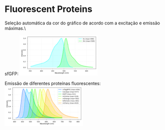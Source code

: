 
# Fluorescent Proteins

Seleção automática da cor do gráfico de acordo com a excitação e emissão máximas.\

sfGFP:
<img src="result1.png" style="width: 50%">

Emissão de diferentes proteínas fluorescentes:
<img src="result2.png" style="width: 50%">